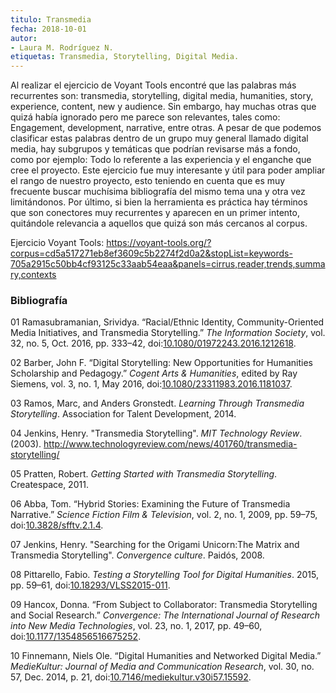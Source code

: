 ```yaml
---
titulo: Transmedia
fecha: 2018-10-01
autor:
- Laura M. Rodríguez N. 
etiquetas: Transmedia, Storytelling, Digital Media.
---
```


 Al realizar el ejercicio de Voyant Tools encontré que las palabras más recurrentes son: transmedia, storytelling, digital media, humanities, story, experience, content, new y audience. Sin embargo, hay muchas otras que quizá había ignorado pero me parece son relevantes, tales como: Engagement, development, narrative, entre otras. A pesar de que podemos clasificar estas palabras dentro de un grupo muy general llamado digital media, hay subgrupos y temáticas que podrían revisarse más a fondo, como por ejemplo: Todo lo referente a las experiencia y el enganche que cree el proyecto. Este ejercicio fue muy interesante y útil para poder ampliar el rango de nuestro proyecto, esto teniendo en cuenta que es muy frecuente buscar muchísima bibliografía del mismo tema una y otra vez limitándonos. Por último, si bien la herramienta es práctica hay términos que son conectores muy recurrentes y aparecen en un primer intento, quitándole relevancia a aquellos que quizá son más cercanos al corpus.

Ejercicio Voyant Tools: https://voyant-tools.org/?corpus=cd5a517271eb8ef3609c5b2274f2d0a2&stopList=keywords-705a2915c50bb4cf93125c33aab54eaa&panels=cirrus,reader,trends,summary,contexts
### Bibliografía

01 Ramasubramanian, Srividya. “Racial/Ethnic Identity, Community-Oriented Media Initiatives, and Transmedia Storytelling.” _The Information Society_, vol. 32, no. 5, Oct. 2016, pp. 333–42, doi:[10.1080/01972243.2016.1212618](https://doi.org/10.1080/01972243.2016.1212618).

02 Barber, John F. “Digital Storytelling: New Opportunities for Humanities Scholarship and Pedagogy.”  _Cogent Arts & Humanities_, edited by Ray Siemens, vol. 3, no. 1, May 2016, doi:[10.1080/23311983.2016.1181037](https://doi.org/10.1080/23311983.2016.1181037).

03 Ramos, Marc, and Anders Gronstedt. _Learning Through Transmedia Storytelling_. Association for Talent Development, 2014.

04  Jenkins, Henry. "Transmedia Storytelling". _MIT Technology Review_. (2003). http://www.technologyreview.com/news/401760/transmedia-storytelling/

05 Pratten, Robert. _Getting Started with Transmedia Storytelling_. Createspace, 2011.

06 Abba, Tom. “Hybrid Stories: Examining the Future of Transmedia Narrative.” _Science Fiction Film & Television_, vol. 2, no. 1, 2009, pp. 59–75, doi:[10.3828/sfftv.2.1.4](https://doi.org/10.3828/sfftv.2.1.4).

07 Jenkins, Henry. "Searching for the Origami Unicorn:The Matrix and Transmedia Storytelling". _Convergence culture_. Paidós, 2008.

08 Pittarello, Fabio. _Testing a Storytelling Tool for Digital Humanities_. 2015, pp. 59–61, doi:[10.18293/VLSS2015-011](https://doi.org/10.18293/VLSS2015-011).

09 Hancox, Donna. “From Subject to Collaborator: Transmedia Storytelling and Social Research.” _Convergence: The International Journal of Research into New Media Technologies_, vol. 23, no. 1, 2017, pp. 49–60, doi:[10.1177/1354856516675252](https://doi.org/10.1177/1354856516675252).

10 Finnemann, Niels Ole. “Digital Humanities and Networked Digital Media.” _MedieKultur: Journal of Media and Communication Research_, vol. 30, no. 57, Dec. 2014, p. 21, doi:[10.7146/mediekultur.v30i57.15592](https://doi.org/10.7146/mediekultur.v30i57.15592).


